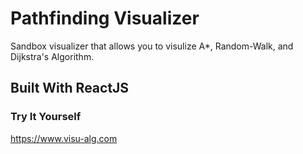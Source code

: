 # Pathfinding Visualizer
Sandbox visualizer that allows you to visulize A*, Random-Walk, and Dijkstra's Algorithm.

## Built With ReactJS

### Try It Yourself
https://www.visu-alg.com
